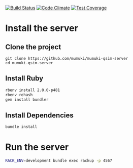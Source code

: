 [![Build Status](https://travis-ci.org/mumuki/mumuki-qsim-server.svg?branch=master)](https://travis-ci.org/mumuki/mumuki-qsim-server)
[![Code Climate](https://codeclimate.com/github/mumuki/mumuki-qsim-server/badges/gpa.svg)](https://codeclimate.com/github/mumuki/mumuki-qsim-server)
[![Test Coverage](https://codeclimate.com/github/mumuki/mumuki-qsim-server/badges/coverage.svg)](https://codeclimate.com/github/mumuki/mumuki-qsim-server)

# Install the server

## Clone the project

```
git clone https://github.com/mumuki/mumuki-qsim-server 
cd mumuki-qsim-server
```

## Install Ruby

```bash
rbenv install 2.0.0-p481
rbenv rehash
gem install bundler
```

## Install Dependencies

```bash
bundle install
```

# Run the server

```bash
RACK_ENV=development bundle exec rackup -p 4567
```



